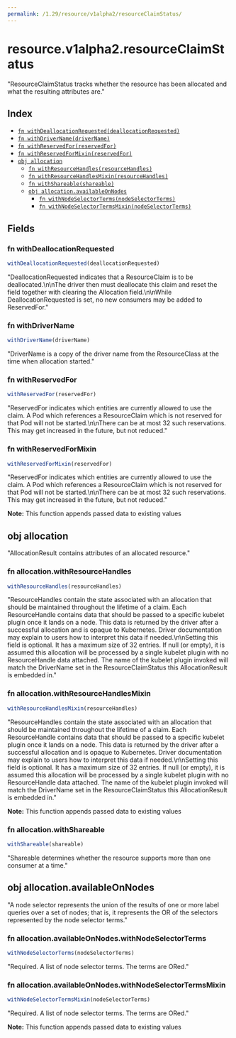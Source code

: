 ```yaml
---
permalink: /1.29/resource/v1alpha2/resourceClaimStatus/
---
```


# resource.v1alpha2.resourceClaimStatus

"ResourceClaimStatus tracks whether the resource has been allocated and what the resulting attributes are."

## Index

* [`fn withDeallocationRequested(deallocationRequested)`](#fn-withdeallocationrequested)
* [`fn withDriverName(driverName)`](#fn-withdrivername)
* [`fn withReservedFor(reservedFor)`](#fn-withreservedfor)
* [`fn withReservedForMixin(reservedFor)`](#fn-withreservedformixin)
* [`obj allocation`](#obj-allocation)
  * [`fn withResourceHandles(resourceHandles)`](#fn-allocationwithresourcehandles)
  * [`fn withResourceHandlesMixin(resourceHandles)`](#fn-allocationwithresourcehandlesmixin)
  * [`fn withShareable(shareable)`](#fn-allocationwithshareable)
  * [`obj allocation.availableOnNodes`](#obj-allocationavailableonnodes)
    * [`fn withNodeSelectorTerms(nodeSelectorTerms)`](#fn-allocationavailableonnodeswithnodeselectorterms)
    * [`fn withNodeSelectorTermsMixin(nodeSelectorTerms)`](#fn-allocationavailableonnodeswithnodeselectortermsmixin)

## Fields

### fn withDeallocationRequested

```ts
withDeallocationRequested(deallocationRequested)
```

"DeallocationRequested indicates that a ResourceClaim is to be deallocated.\n\nThe driver then must deallocate this claim and reset the field together with clearing the Allocation field.\n\nWhile DeallocationRequested is set, no new consumers may be added to ReservedFor."

### fn withDriverName

```ts
withDriverName(driverName)
```

"DriverName is a copy of the driver name from the ResourceClass at the time when allocation started."

### fn withReservedFor

```ts
withReservedFor(reservedFor)
```

"ReservedFor indicates which entities are currently allowed to use the claim. A Pod which references a ResourceClaim which is not reserved for that Pod will not be started.\n\nThere can be at most 32 such reservations. This may get increased in the future, but not reduced."

### fn withReservedForMixin

```ts
withReservedForMixin(reservedFor)
```

"ReservedFor indicates which entities are currently allowed to use the claim. A Pod which references a ResourceClaim which is not reserved for that Pod will not be started.\n\nThere can be at most 32 such reservations. This may get increased in the future, but not reduced."

**Note:** This function appends passed data to existing values

## obj allocation

"AllocationResult contains attributes of an allocated resource."

### fn allocation.withResourceHandles

```ts
withResourceHandles(resourceHandles)
```

"ResourceHandles contain the state associated with an allocation that should be maintained throughout the lifetime of a claim. Each ResourceHandle contains data that should be passed to a specific kubelet plugin once it lands on a node. This data is returned by the driver after a successful allocation and is opaque to Kubernetes. Driver documentation may explain to users how to interpret this data if needed.\n\nSetting this field is optional. It has a maximum size of 32 entries. If null (or empty), it is assumed this allocation will be processed by a single kubelet plugin with no ResourceHandle data attached. The name of the kubelet plugin invoked will match the DriverName set in the ResourceClaimStatus this AllocationResult is embedded in."

### fn allocation.withResourceHandlesMixin

```ts
withResourceHandlesMixin(resourceHandles)
```

"ResourceHandles contain the state associated with an allocation that should be maintained throughout the lifetime of a claim. Each ResourceHandle contains data that should be passed to a specific kubelet plugin once it lands on a node. This data is returned by the driver after a successful allocation and is opaque to Kubernetes. Driver documentation may explain to users how to interpret this data if needed.\n\nSetting this field is optional. It has a maximum size of 32 entries. If null (or empty), it is assumed this allocation will be processed by a single kubelet plugin with no ResourceHandle data attached. The name of the kubelet plugin invoked will match the DriverName set in the ResourceClaimStatus this AllocationResult is embedded in."

**Note:** This function appends passed data to existing values

### fn allocation.withShareable

```ts
withShareable(shareable)
```

"Shareable determines whether the resource supports more than one consumer at a time."

## obj allocation.availableOnNodes

"A node selector represents the union of the results of one or more label queries over a set of nodes; that is, it represents the OR of the selectors represented by the node selector terms."

### fn allocation.availableOnNodes.withNodeSelectorTerms

```ts
withNodeSelectorTerms(nodeSelectorTerms)
```

"Required. A list of node selector terms. The terms are ORed."

### fn allocation.availableOnNodes.withNodeSelectorTermsMixin

```ts
withNodeSelectorTermsMixin(nodeSelectorTerms)
```

"Required. A list of node selector terms. The terms are ORed."

**Note:** This function appends passed data to existing values